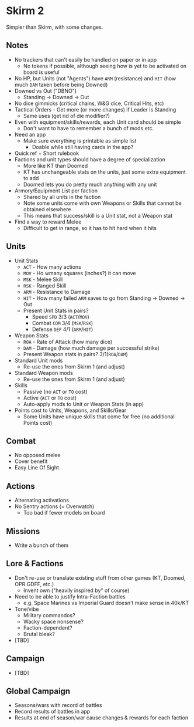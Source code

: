 # Skirm 2

Simpler than Skirm, with some changes.

## Notes

- No trackers that can't easily be handled on paper or in app
    - No tokens if possible, although seeing how is yet to be activated on board is useful
- No HP, but Units (not "Agents") have `ARM` (resistance) and `HIT` (how much `DAM` taken before being Downed)
- Downed vs Out ("DBNO")
    - Standing -> Downed -> Out
- No dice gimmicks (critical chains, W&G dice, Critical Hits, etc)
- Tactical Orders - Get more (or more changes) if Leader is Standing
    - Same uses (get rid of die modifier?)
- Even with equipment/skills/rewards, each Unit card should be simple
    - Don't want to have to remember a bunch of mods etc.
- Need an app
    - Make sure everything is printable as simple list
        - Doable while still having cards in the app?
- Quick ref + Short rulebook
- Factions and unit types should have a degree of specialization
    - More like KT than Doomed
    - KT has unchangeable stats on the units, just some extra equipment to add
    - Doomed lets you do pretty much anything with any unit
- Armory/Equipment List per faction
    - Shared by all units in the faction
    - Note some units come with own Weapons or Skills that cannot be obtained elsewhere
    - This means that success/skill is a Unit stat, not a Weapon stat
- Find a way to reward Melee
    - Difficult to get in range, so it has to hit hard when it hits

## Units

- Unit Stats
    - `ACT` - How many actions
    - `MOV` - Ho wmany squares (inches?) it can move
    - `MSK` - Melee Skill
    - `RSK` - Ranged Skill
    - `ARM` - Resistance to Damage
    - `HIT` - How many failed `ARM` saves to go from Standing -> Downed -> Out
    - Present Unit Stats in pairs?
        - Speed `SPD` 3/3 (`ACT`/`MOV`)
        - Combat `COM` 3/4 (`MSK`/`RSK`)
        - Defense `DEF` 4/1 (`ARM`/`HIT`)
- Weapon Stats
    - `ROA` - Rate of Attack (how many dice)
    - `DAM` - Damage (how much damage per successful strike)
    - Present Weapon stats in pairs?
        3/1(`ROA`/`DAM`)
- Standard Unit mods
    - Re-use the ones from Skirm 1 (and adjust)
- Standard Weapon mods
    - Re-use the ones from Skirm 1 (and adjust)
- Skills
    - Passive (no `ACT` or `TO` cost)
    - Active (`ACT` or `TO` cost)
    - Auto-apply mods to Unit or Weapon Stats (in app)
- Points cost to Units, Weapons, and Skills/Gear
    - Some Units have unique skills that come for free (no additional Points cost)

## Combat

- No opposed melee
- Cover benefit
- Easy Line Of Sight

## Actions

- Alternating activations
- No Sentry actions (= Overwatch)
    - Too bad if fewer models on board

## Missions

- Write a bunch of them

## Lore & Factions

- Don't re-use or translate existing stuff from other games (KT, Doomed, OPR GDFF, etc.)
    - Invent own ("heavily inspired by" of course)
- Need to be able to justify Intra-Faction battles
    - e.g. Space Marines vs Imperial Guard doesn't make sense in 40k/KT
- Tone/vibe
    - Military commandos?
    - Wacky space nonsense?
    - Faction-dependent?
    - Brutal bleak?
- [TBD]

## Campaign

- [TBD]

## Global Campaign

- Seasons/wars with record of battles
- Record results of battles in app
- Results at end of season/war cause changes & rewards for each faction